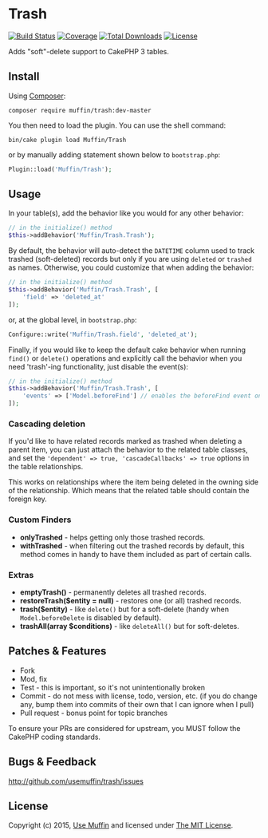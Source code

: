 # Trash

[![Build Status](https://img.shields.io/travis/UseMuffin/Trash/master.svg?style=flat-square)](https://travis-ci.org/UseMuffin/Trash)
[![Coverage](https://img.shields.io/coveralls/UseMuffin/Trash/master.svg?style=flat-square)](https://coveralls.io/r/UseMuffin/Trash)
[![Total Downloads](https://img.shields.io/packagist/dt/muffin/trash.svg?style=flat-square)](https://packagist.org/packages/muffin/trash)
[![License](https://img.shields.io/badge/license-MIT-blue.svg?style=flat-square)](LICENSE)

Adds "soft"-delete support to CakePHP 3 tables.

## Install

Using [Composer][composer]:

```
composer require muffin/trash:dev-master
```

You then need to load the plugin. You can use the shell command:

```
bin/cake plugin load Muffin/Trash
```

or by manually adding statement shown below to `bootstrap.php`:

```php
Plugin::load('Muffin/Trash');
```

## Usage

In your table(s), add the behavior like you would for any other behavior:

```php
// in the initialize() method
$this->addBehavior('Muffin/Trash.Trash');
```

By default, the behavior will auto-detect the `DATETIME` column used to track trashed (soft-deleted) records but
only if you are using `deleted` or `trashed` as names. Otherwise, you could customize that when adding the behavior:

```php
// in the initialize() method
$this->addBehavior('Muffin/Trash.Trash', [
    'field' => 'deleted_at'
]);
```

or, at the global level, in `bootstrap.php`:

```php
Configure::write('Muffin/Trash.field', 'deleted_at');
```

Finally, if you would like to keep the default cake behavior when running `find()` or `delete()` operations and
explicitly call the behavior when you need 'trash'-ing functionality, just disable the event(s):

```php
// in the initialize() method
$this->addBehavior('Muffin/Trash.Trash', [
    'events' => ['Model.beforeFind'] // enables the beforeFind event only, false to disable both
]);
```

### Cascading deletion
If you'd like to have related records marked as trashed when deleting a parent item, you can just attach the behavior 
to the related table classes, and set the `'dependent' => true, 'cascadeCallbacks' => true` options in the table 
relationships.

This works on relationships where the item being deleted in the owning side of the relationship. Which means that the 
related table should contain the foreign key.

### Custom Finders

- **onlyTrashed** - helps getting only those trashed records.
- **withTrashed** - when filtering out the trashed records by default, this method comes in handy to have them included
as part of certain calls.

### Extras

- **emptyTrash()** - permanently deletes all trashed records.
- **restoreTrash($entity = null)** - restores one (or all) trashed records.
- **trash($entity)** - like `delete()` but for a soft-delete (handy when `Model.beforeDelete` is disabled by default).
- **trashAll(array $conditions)** - like `deleteAll()` but for soft-deletes.

## Patches & Features

* Fork
* Mod, fix
* Test - this is important, so it's not unintentionally broken
* Commit - do not mess with license, todo, version, etc. (if you do change any, bump them into commits of
their own that I can ignore when I pull)
* Pull request - bonus point for topic branches

To ensure your PRs are considered for upstream, you MUST follow the CakePHP coding standards.

## Bugs & Feedback

http://github.com/usemuffin/trash/issues

## License

Copyright (c) 2015, [Use Muffin][muffin] and licensed under [The MIT License][mit].

[cakephp]:http://cakephp.org
[composer]:http://getcomposer.org
[mit]:http://www.opensource.org/licenses/mit-license.php
[muffin]:http://usemuffin.com
